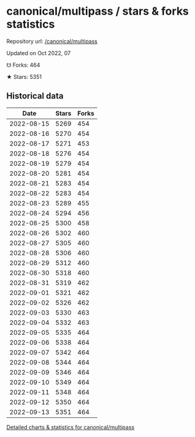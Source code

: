 # canonical/multipass / stars & forks statistics

Repository url: [/canonical/multipass](https://github.com/canonical/multipass)

Updated on Oct 2022, 07

☋ Forks: 464

★ Stars: 5351

## Historical data
| Date | Stars | Forks |
|------|-------|-------|
| 2022-08-15 | 5269 | 454 | 
| 2022-08-16 | 5270 | 454 | 
| 2022-08-17 | 5271 | 453 | 
| 2022-08-18 | 5276 | 454 | 
| 2022-08-19 | 5279 | 454 | 
| 2022-08-20 | 5281 | 454 | 
| 2022-08-21 | 5283 | 454 | 
| 2022-08-22 | 5283 | 454 | 
| 2022-08-23 | 5289 | 455 | 
| 2022-08-24 | 5294 | 456 | 
| 2022-08-25 | 5300 | 458 | 
| 2022-08-26 | 5302 | 460 | 
| 2022-08-27 | 5305 | 460 | 
| 2022-08-28 | 5306 | 460 | 
| 2022-08-29 | 5312 | 460 | 
| 2022-08-30 | 5318 | 460 | 
| 2022-08-31 | 5319 | 462 | 
| 2022-09-01 | 5321 | 462 | 
| 2022-09-02 | 5326 | 462 | 
| 2022-09-03 | 5330 | 463 | 
| 2022-09-04 | 5332 | 463 | 
| 2022-09-05 | 5335 | 464 | 
| 2022-09-06 | 5338 | 464 | 
| 2022-09-07 | 5342 | 464 | 
| 2022-09-08 | 5344 | 464 | 
| 2022-09-09 | 5346 | 464 | 
| 2022-09-10 | 5349 | 464 | 
| 2022-09-11 | 5348 | 464 | 
| 2022-09-12 | 5350 | 464 | 
| 2022-09-13 | 5351 | 464 | 


[Detailed charts & statistics for canonical/multipass](https://reviewgithub.com/rep/canonical/multipass)
